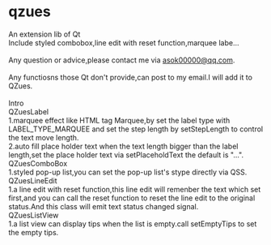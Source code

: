 # qzues
An extension lib of Qt<br>
Include styled combobox,line edit with reset function,marquee labe...<br><br>
Any question or advice,please contact me via asok00000@qq.com.<br><br>
Any functiosns those Qt don't provide,can post to my email.I will add it to QZues.<br><br>
Intro<br>
  QZuesLabel<br>
    1.marquee effect like HTML tag Marquee,by set the label type with LABEL_TYPE_MARQUEE and set the step length by setStepLength to control the text move length.<br>
    2.auto fill place holder text when the text length bigger than the label length,set the place holder text via setPlaceholdText the default is "...".<br>
  QZuesComboBox<br>
    1.styled pop-up list,you can set the pop-up list's stype directly via QSS.<br>
  QZuesLineEdit<br>
    1.a line edit with reset function,this line edit will remenber the text which set first,and you can call the reset function to reset the line edit to the original status.And this class will emit text status changed signal.<br>
  QZuesListView<br>
    1.a list view can display tips when the list is empty.call setEmptyTips to set the empty tips.<br>
